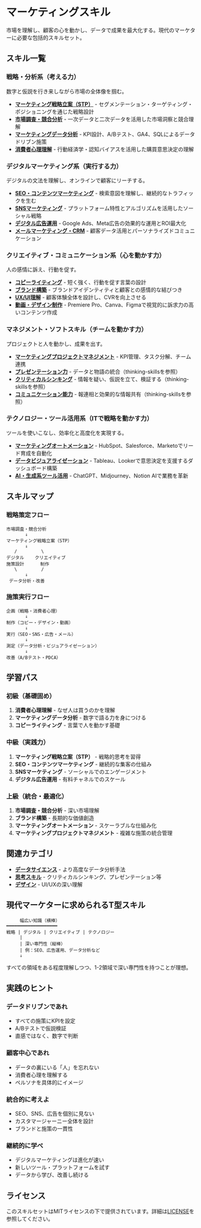 # マーケティングスキル

市場を理解し、顧客の心を動かし、データで成果を最大化する。現代のマーケターに必要な包括的スキルセット。

## スキル一覧

### 戦略・分析系（考える力）

数字と仮説を行き来しながら市場の全体像を掴む。

- **[マーケティング戦略立案（STP）](marketing-strategy-stp/SKILL.md)** - セグメンテーション・ターゲティング・ポジショニングを通じた戦略設計
- **[市場調査・競合分析](market-research/SKILL.md)** - 一次データと二次データを活用した市場洞察と競合理解
- **[マーケティングデータ分析](marketing-analytics/SKILL.md)** - KPI設計、A/Bテスト、GA4、SQLによるデータドリブン施策
- **[消費者心理理解](consumer-psychology/SKILL.md)** - 行動経済学・認知バイアスを活用した購買意思決定の理解

### デジタルマーケティング系（実行する力）

デジタルの文法を理解し、オンラインで顧客にリーチする。

- **[SEO・コンテンツマーケティング](seo-content/SKILL.md)** - 検索意図を理解し、継続的なトラフィックを生む
- **[SNSマーケティング](sns-marketing/SKILL.md)** - プラットフォーム特性とアルゴリズムを活用したソーシャル戦略
- **[デジタル広告運用](advertising/SKILL.md)** - Google Ads、Meta広告の効果的な運用とROI最大化
- **[メールマーケティング・CRM](email-marketing-crm/SKILL.md)** - 顧客データ活用とパーソナライズドコミュニケーション

### クリエイティブ・コミュニケーション系（心を動かす力）

人の感情に訴え、行動を促す。

- **[コピーライティング](copywriting/SKILL.md)** - 短く強く、行動を促す言葉の設計
- **[ブランド構築](brand-building/SKILL.md)** - ブランドアイデンティティと顧客との感情的な結びつき
- **[UX/UI理解](ux-ui-understanding/SKILL.md)** - 顧客体験全体を設計し、CVRを向上させる
- **[動画・デザイン制作](video-design/SKILL.md)** - Premiere Pro、Canva、Figmaで視覚的に訴求力の高いコンテンツ作成

### マネジメント・ソフトスキル（チームを動かす力）

プロジェクトと人を動かし、成果を出す。

- **[マーケティングプロジェクトマネジメント](marketing-project-management/SKILL.md)** - KPI管理、タスク分解、チーム連携
- **[プレゼンテーション力](../../thinking-skills/presentation-mastery/SKILL.md)** - データと物語の統合（thinking-skillsを参照）
- **[クリティカルシンキング](../../thinking-skills/critical-thinking/SKILL.md)** - 情報を疑い、仮説を立て、検証する（thinking-skillsを参照）
- **[コミュニケーション能力](../../thinking-skills/horenso/SKILL.md)** - 報連相と効果的な情報共有（thinking-skillsを参照）

### テクノロジー・ツール活用系（ITで戦略を動かす力）

ツールを使いこなし、効率化と高度化を実現する。

- **[マーケティングオートメーション](marketing-automation/SKILL.md)** - HubSpot、Salesforce、Marketoでリード育成を自動化
- **[データビジュアライゼーション](data-visualization/SKILL.md)** - Tableau、Lookerで意思決定を支援するダッシュボード構築
- **[AI・生成系ツール活用](ai-tools/SKILL.md)** - ChatGPT、Midjourney、Notion AIで業務を革新

## スキルマップ

### 戦略策定フロー

```
市場調査・競合分析
       ↓
マーケティング戦略立案（STP）
       ↓
   /         \
デジタル    クリエイティブ
施策設計      制作
   \         /
       ↓
 データ分析・改善
```

### 施策実行フロー

```
企画（戦略・消費者心理）
       ↓
制作（コピー・デザイン・動画）
       ↓
実行（SEO・SNS・広告・メール）
       ↓
測定（データ分析・ビジュアライゼーション）
       ↓
改善（A/Bテスト・PDCA）
```

## 学習パス

### 初級（基礎固め）

1. **消費者心理理解** - なぜ人は買うのかを理解
2. **マーケティングデータ分析** - 数字で語る力を身につける
3. **コピーライティング** - 言葉で人を動かす基礎

### 中級（実践力）

1. **マーケティング戦略立案（STP）** - 戦略的思考を習得
2. **SEO・コンテンツマーケティング** - 継続的な集客の仕組み
3. **SNSマーケティング** - ソーシャルでのエンゲージメント
4. **デジタル広告運用** - 有料チャネルでのスケール

### 上級（統合・最適化）

1. **市場調査・競合分析** - 深い市場理解
2. **ブランド構築** - 長期的な価値創造
3. **マーケティングオートメーション** - スケーラブルな仕組み化
4. **マーケティングプロジェクトマネジメント** - 複雑な施策の統合管理

## 関連カテゴリ

- **[データサイエンス](../analysis/data-science/)** - より高度なデータ分析手法
- **[思考スキル](../thinking-skills/)** - クリティカルシンキング、プレゼンテーション等
- **[デザイン](../design/)** - UI/UXの深い理解

## 現代マーケターに求められるT型スキル

```
     幅広い知識（横棒）
━━━━━━━━━━━━━━━━━━━
戦略 | デジタル | クリエイティブ | テクノロジー
     |
     | 深い専門性（縦棒）
     | 例：SEO、広告運用、データ分析など
     ↓
```

すべての領域をある程度理解しつつ、1-2領域で深い専門性を持つことが理想。

## 実践のヒント

### データドリブンであれ

- すべての施策にKPIを設定
- A/Bテストで仮説検証
- 直感ではなく、数字で判断

### 顧客中心であれ

- データの裏にいる「人」を忘れない
- 消費者心理を理解する
- ペルソナを具体的にイメージ

### 統合的に考えよ

- SEO、SNS、広告を個別に見ない
- カスタマージャーニー全体を設計
- ブランドと施策の一貫性

### 継続的に学べ

- デジタルマーケティングは進化が速い
- 新しいツール・プラットフォームを試す
- データから学び、改善し続ける

## ライセンス

このスキルセットはMITライセンスの下で提供されています。詳細は[LICENSE](../LICENSE)を参照してください。
